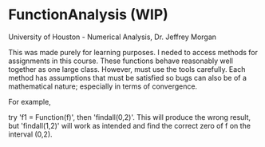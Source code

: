 # FunctionAnalysis (WIP)
University of Houston - Numerical Analysis, Dr. Jeffrey Morgan


This was made purely for learning purposes. I neded to access methods for assignments in this course. These functions behave reasonably well together as one large class. However, must use the tools carefully. Each method has assumptions that must be satisfied so bugs can also be of a mathematical nature; especially in terms of convergence.


For example, 

try 'f1 = Function(f)', then 'findall(0,2)'. This will produce the wrong result, but 'findall(1,2)' will work as intended and find the correct zero of f on the interval (0,2). 

